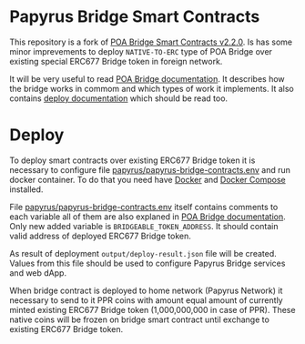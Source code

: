 # Papyrus Bridge Smart Contracts

This repository is a fork of [POA Bridge Smart Contracts v2.2.0](https://github.com/poanetwork/poa-bridge-contracts/tree/2.2.0). Is has some minor imprevements to deploy `NATIVE-TO-ERC` type of POA Bridge over existing special ERC677 Bridge token in foreign network.

It will be very useful to read [POA Bridge documentation](https://github.com/poanetwork/poa-bridge-contracts/blob/2.2.0/README.md). It describes how the bridge works in commom and which types of work it implements. It also contains [deploy documentation](https://github.com/poanetwork/poa-bridge-contracts/blob/2.2.0/deploy/README.md) which should be read too.

# Deploy

To deploy smart contracts over existing ERC677 Bridge token it is necessary to configure file [papyrus/papyrus-bridge-contracts.env](papyrus/papyrus-bridge-contracts.env) and run docker container. To do that you need have [Docker](https://docs.docker.com/install/) and [Docker Compose](https://docs.docker.com/compose/install/) installed.

File [papyrus/papyrus-bridge-contracts.env](papyrus/papyrus-bridge-contracts.env) itself contains comments to each variable all of them are also explaned in [POA Bridge documentation](https://github.com/poanetwork/poa-bridge-contracts/blob/2.2.0/README.md). Only new added variable is `BRIDGEABLE_TOKEN_ADDRESS`. It should contain valid address of deployed ERC677 Bridge token.

As result of deployment `output/deploy-result.json` file will be created. Values from this file should be used to configure Papyrus Bridge services and web dApp.

When bridge contract is deployed to home network (Papyrus Network) it necessary to send to it PPR coins with amount equal amount of currently minted existing ERC677 Bridge token (1,000,000,000 in case of PPR). These native coins will be frozen on bridge smart contract until exchange to existing ERC677 Bridge token.